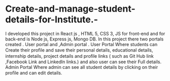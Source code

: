 # Create-and-manage-student-details-for-Institute.-
 I developed  this project in React js , HTML 5, CSS 3, JS for front-end and for back-end is Node js, Express js, Mongo DB.    In this project there two portals created . User portal and ,Admin portal . User Portal  Where students can Create their proﬁle and save their personal details, educational details, internship details, project details and proﬁle links ( such as Git Hub link ,Facebook Link and LinkedIn links.) and also user can see their Full details. Admin Portal Where admin can see all student details by clicking on their proﬁle and can edit details. 
